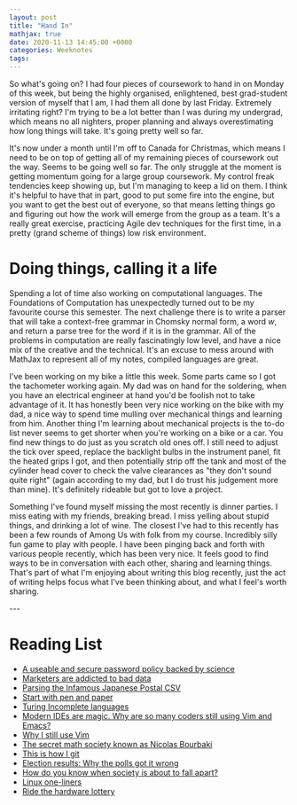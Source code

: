 ```yaml
---
layout: post
title: "Hand In"
mathjax: true
date: 2020-11-13 14:45:00 +0000
categories: Weeknotes
tags:
---
```


So what's going on? I had four pieces of coursework to hand in on Monday of
this week, but being the highly organised, enlightened, best grad-student
version of myself that I am, I had them all done by last Friday.  <!--more-->
Extremely irritating right? I'm trying to be a lot better than I was during my
undergrad, which means no all nighters, proper planning and always
overestimating how long things will take. It's going pretty well so far.

It's now under a month until I'm off to Canada for Christmas, which means I
need to be on top of getting all of my remaining pieces of coursework out the
way. Seems to be going well so far. The only struggle at the moment is getting
momentum going for a large group coursework. My control freak tendencies
keep showing up, but I'm managing to keep a lid on them. I think it's helpful
to have that in part, good to put some fire into the engine, but you want to
get the best out of everyone, so that means letting things go and figuring
out how the work will emerge from the group as a team. It's a really great
exercise, practicing Agile dev techniques for the first time, in a pretty
(grand scheme of things) low risk environment.

# Doing things, calling it a life

Spending a lot of time also working on computational languages. The Foundations
of Computation has unexpectedly turned out to be my favourite course this
semester. The next challenge there is to write a parser that will take a
context-free grammar in Chomsky normal form, a word $w$, and return a parse
tree for the word if it is in the grammar. All of the problems in computation
are really fascinatingly low level, and have a nice mix of the creative and the
technical. It's an excuse to mess around with MathJax to represent all of my
notes, compiled languages are great.

I've been working on my bike a little this week. Some parts came so I got the
tachometer working again. My dad was on hand for the soldering, when you have
an electrical engineer at hand you'd be foolish not to take advantage of it.
It has honestly been very nice working on the bike with my dad, a nice way to
spend time mulling over mechanical things and learning from him. Another thing
I'm learning about mechanical projects is the to-do list never seems to get
shorter when you're working on a bike or a car. You find new things to do
just as you scratch old ones off. I still need to adjust the tick over speed,
replace the backlight bulbs in the instrument panel, fit the heated grips I got,
and then potentially strip off the tank and most of the cylinder head cover
to check the valve clearances as "they don't sound quite right" (again
according to my dad, but I do trust his judgement more than mine). It's
definitely rideable but got to love a project.

Something I've found myself missing the most recently is dinner parties. I miss
eating with my friends, breaking bread. I miss yelling about stupid things, and
drinking a lot of wine. The closest I've had to this recently has been a few
rounds of Among Us with folk from my course. Incredibly silly fun game to play
with people.  I have been pinging back and forth with various people recently,
which has been very nice. It feels good to find ways to be in conversation
with each other, sharing and learning things. That's part of what I'm enjoying
about writing this blog recently, just the act of writing helps focus what I've
been thinking about, and what I feel's worth sharing.

---<br>
# Reading List
- [A useable and secure password policy backed by science](https://www.cylab.cmu.edu/news/2020/10/20-passwordpolicy.html)
- [Marketers are addicted to bad data](https://www.jacquescorbytuech.com/writing/marketers-addicted-bad-data)
- [Parsing the Infamous Japanese Postal CSV](https://www.dampfkraft.com/posuto.html)
- [Start with pen and paper](https://sethetter.com/posts/start-with-pen-and-paper/)
- [Turing Incomplete languages](https://neilmitchell.blogspot.com/2020/11/turing-incomplete-languages.html)
- [Modern IDEs are magic. Why are so many coders still using Vim and Emacs?](https://stackoverflow.blog/2020/11/09/modern-ide-vs-vim-emacs/)
- [Why I still use Vim](https://buttondown.email/hillelwayne/archive/why-i-still-use-vim/)
- [The secret math society known as Nicolas Bourbaki](https://www.quantamagazine.org/inside-the-secret-math-society-known-as-nicolas-bourbaki-20201109/)
- [This is how I git](https://daniel.haxx.se/blog/2020/11/09/this-is-how-i-git/)
- [Election results: Why the polls got it wrong](https://www.vox.com/policy-and-politics/2020/11/10/21551766/election-polls-results-wrong-david-shor)
- [How do you know when society is about to fall apart?](https://www.nytimes.com/2020/11/04/magazine/societal-collapse.html)
- [Linux one-liners](https://www.commandlinefu.com/commands/browse)
- [Ride the hardware lottery](https://pagestlabs.substack.com/p/ride-the-hardware-lottery)
